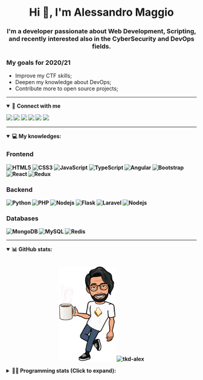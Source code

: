 <h1 align="center">Hi 👋, I'm Alessandro Maggio</h1>
<h3 align="center">I'm a developer passionate about Web Development, Scripting, and recently interested also in the CyberSecurity and DevOps fields.</h3>

### My goals for 2020/21
- Improve my CTF skills;
- Deepen my knowledge about DevOps;
- Contribute more to open source projects;

____

<details open>
<summary>🤝 <b>Connect with me<b></summary>

<p align = "center">

[<img src="https://img.shields.io/badge/twitter-1DA1F2.svg?&style=for-the-badge&logo=twitter&logoColor=white" />](https://twitter.com/TkdAxel)
[<img src ="https://img.shields.io/badge/portfolio-web-%23.svg?&style=for-the-badge&logo=&logoColor=white%22">](https://alessandromaggio.it/)
[<img src ="https://img.shields.io/badge/Telegram-1ca0f1.svg?&style=for-the-badge&logo=Telegram&logoColor=white%22&link=https://t.me/TkdAlex">](https://t.me/TkdAlex/)
[<img src="https://img.shields.io/badge/gmail-c14438.svg?&style=for-the-badge&logo=Gmail&logoColor=white&link=mailto:alex.tkd.alex@gmail.com"/>](mailto:alex.tkd.alex@gmail.com)
[<img src="https://img.shields.io/badge/linkedin-0077B5.svg?&style=for-the-badge&logo=linkedin&logoColor=white" />](https://www.linkedin.com/in/aalessandromaggio/)
[<img src = "https://img.shields.io/badge/instagram-E4405F.svg?&style=for-the-badge&logo=instagram&logoColor=white">](https://www.instagram.com/tkd_alex/)
<!--- [![Visits Badge](https://badges.pufler.dev/visits/tkd-alex/tkd-alex?style=for-the-badge&color=blue)](https://github.com/tkd-alex/tkd-alex) -->

</p>

</details>

---

<details open>
<summary>💻 <b>My knowledges</b>: </summary>

### Frontend
![HTML5](https://img.shields.io/badge/-HTML5-E34F26.svg?style=for-the-badge&logo=html5&logoColor=ffffff)
![CSS3](https://img.shields.io/badge/-CSS3-1572B6.svg?style=for-the-badge&logo=css3)
![JavaScript](https://img.shields.io/badge/-JavaScript-282C34?style=for-the-badge&logo=javascript)
![TypeScript](https://img.shields.io/badge/-TypeScript-007ACC?style=for-the-badge&logo=typescript)
![Angular](https://img.shields.io/badge/-Angular-DD0031?style=for-the-badge&logo=angular)
![Bootstrap](https://img.shields.io/badge/-Bootstrap-563D7C.svg?style=for-the-badge&logo=bootstrap)
![React](https://img.shields.io/badge/-React-282C34.svg?style=for-the-badge&logo=react&logoColor=ffffff)
![Redux](https://img.shields.io/badge/-Redux-764ABC.svg?style=for-the-badge&logo=redux)

### Backend
![Python](https://img.shields.io/badge/-Python-3776AB.svg?style=for-the-badge&logo=Python&logoColor=ffffff)
![PHP](https://img.shields.io/badge/-PHP-777BB4.svg?style=for-the-badge&logo=PHP&logoColor=ffffff)
![Nodejs](https://img.shields.io/badge/-Bash-4EAA25.svg?style=for-the-badge&logo=gnu-bash&logoColor=ffffff)
![Flask](https://img.shields.io/badge/-Flask-282C34.svg?style=for-the-badge&logo=flask)
![Laravel](https://img.shields.io/badge/-Laravel-FF2D20.svg?style=for-the-badge&logo=laravel&logoColor=ffffff)
![Nodejs](https://img.shields.io/badge/-Nodejs-339933.svg?style=for-the-badge&logo=Node.js&logoColor=ffffff)

### Databases
![MongoDB](https://img.shields.io/badge/-MongoDB-47A248?style=for-the-badge&logo=mongodb&logoColor=ffffff)
![MySQL](https://img.shields.io/badge/-MySQL-4479A1?style=for-the-badge&logo=mysql&logoColor=ffffff)
![Redis](https://img.shields.io/badge/-Redis-DC382D?style=for-the-badge&logo=Redis&logoColor=ffffff)

</details>

---

<details open>
 <summary>📊 <b>GitHub stats</b>: </summary>

<br>

<p align = "center">
    <img src="https://raw.githubusercontent.com/Tkd-Alex/tkd-alex/master/images/321517cd-ff68-41a7-b0d1-e765680568a7-8b6448d9-c944-4146-b633-adbdd25cb471-v1.png" height="250" />
    <img src="https://github-readme-stats.vercel.app/api?username=tkd-alex&show_icons=true&count_private=true&hide_border=true&line_height=25" alt="tkd-alex">
</p>

</design>

<details>
 <summary>👨‍💻 <b>Programming stats (Click to expand)</b>: </summary>
 
<!--START_SECTION:waka-->
**I'm an Early 🐤** 

```text
🌞 Morning    329 commits    █████░░░░░░░░░░░░░░░░░░░░   21.53% 
🌆 Daytime    618 commits    ██████████░░░░░░░░░░░░░░░   40.45% 
🌃 Evening    543 commits    █████████░░░░░░░░░░░░░░░░   35.54% 
🌙 Night      38 commits     ░░░░░░░░░░░░░░░░░░░░░░░░░   2.49%

```
📅 **I'm Most Productive on Wednesday** 

```text
Monday       237 commits    ████░░░░░░░░░░░░░░░░░░░░░   15.51% 
Tuesday      246 commits    ████░░░░░░░░░░░░░░░░░░░░░   16.1% 
Wednesday    285 commits    ████░░░░░░░░░░░░░░░░░░░░░   18.65% 
Thursday     252 commits    ████░░░░░░░░░░░░░░░░░░░░░   16.49% 
Friday       261 commits    ████░░░░░░░░░░░░░░░░░░░░░   17.08% 
Saturday     119 commits    ██░░░░░░░░░░░░░░░░░░░░░░░   7.79% 
Sunday       128 commits    ██░░░░░░░░░░░░░░░░░░░░░░░   8.38%

```


📊 **This Week I Spent My Time On** 

```text
⌚︎ Time Zone: Europe/Rome

💬 Programming Languages: 
Python                   15 hrs 25 mins      ██████████████░░░░░░░░░░░   56.07% 
JavaScript               6 hrs 9 mins        █████░░░░░░░░░░░░░░░░░░░░   22.42% 
HTML                     2 hrs 7 mins        ██░░░░░░░░░░░░░░░░░░░░░░░   7.73% 
Other                    1 hr 15 mins        █░░░░░░░░░░░░░░░░░░░░░░░░   4.56% 
PHP                      1 hr                █░░░░░░░░░░░░░░░░░░░░░░░░   3.66%

🔥 Editors: 
VS Code                  23 hrs 12 mins      █████████████████████░░░░   84.37% 
Sublime Text             4 hrs 17 mins       ████░░░░░░░░░░░░░░░░░░░░░   15.63%

🐱‍💻 Projects: 
OnlyFans-Automation      13 hrs 44 mins      ████████████░░░░░░░░░░░░░   49.94% 
myStore                  6 hrs 14 mins       █████░░░░░░░░░░░░░░░░░░░░   22.67% 
PandaScripts-Chrome-Exten3 hrs 37 mins       ███░░░░░░░░░░░░░░░░░░░░░░   13.2% 
secret-project-ytm       1 hr 54 mins        █░░░░░░░░░░░░░░░░░░░░░░░░   6.96% 
Unknown Project          1 hr 37 mins        █░░░░░░░░░░░░░░░░░░░░░░░░   5.93%

💻 Operating System: 
Linux                    27 hrs 30 mins      █████████████████████████   100.0%

```

**I Mostly Code in Python** 

```text
Python                   31 repos            ██████████░░░░░░░░░░░░░░░   41.33% 
JavaScript               12 repos            ████░░░░░░░░░░░░░░░░░░░░░   16.0% 
CSS                      6 repos             ██░░░░░░░░░░░░░░░░░░░░░░░   8.0% 
PHP                      5 repos             █░░░░░░░░░░░░░░░░░░░░░░░░   6.67% 
HTML                     5 repos             █░░░░░░░░░░░░░░░░░░░░░░░░   6.67%

```



 Last Updated on 09/10/2021
<!--END_SECTION:waka-->

</details>
